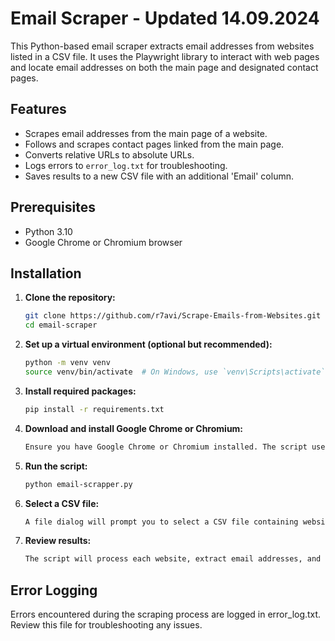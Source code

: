 # Email Scraper - Updated 14.09.2024

This Python-based email scraper extracts email addresses from websites listed in a CSV file. It uses the Playwright library to interact with web pages and locate email addresses on both the main page and designated contact pages.

## Features

- Scrapes email addresses from the main page of a website.
- Follows and scrapes contact pages linked from the main page.
- Converts relative URLs to absolute URLs.
- Logs errors to `error_log.txt` for troubleshooting.
- Saves results to a new CSV file with an additional 'Email' column.

## Prerequisites

- Python 3.10
- Google Chrome or Chromium browser

## Installation

1. **Clone the repository:**

   ```bash
   git clone https://github.com/r7avi/Scrape-Emails-from-Websites.git
   cd email-scraper

2. **Set up a virtual environment (optional but recommended):**

   ```bash
   python -m venv venv
   source venv/bin/activate  # On Windows, use `venv\Scripts\activate`

3. **Install required packages:**
   
   ```bash
   pip install -r requirements.txt


4. **Download and install Google Chrome or Chromium:**

   ```bash
   Ensure you have Google Chrome or Chromium installed. The script uses Playwright's Chromium driver by default but you can specify the path to Chrome if needed.

5. **Run the script:**

   ```bash
   python email-scrapper.py

6. **Select a CSV file:**

   ```bash
   A file dialog will prompt you to select a CSV file containing website URLs. Ensure the CSV file has a column named Website.

7. **Review results:**

   ```bash
   The script will process each website, extract email addresses, and save the results to a new CSV file with an added Email column.


## Error Logging

Errors encountered during the scraping process are logged in error_log.txt. Review this file for troubleshooting any issues.







